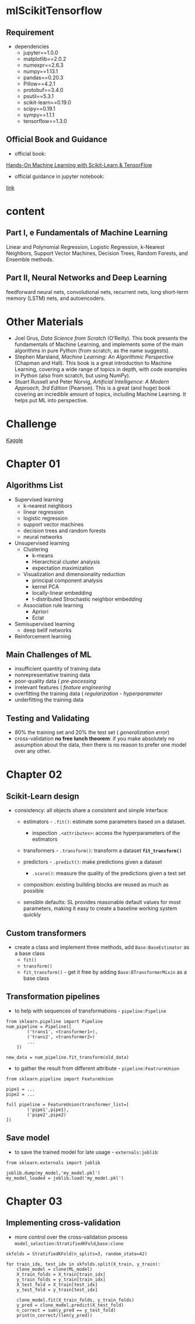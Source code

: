 # mlScikitTensorflow
## Requirement
* dependencies
    * jupyter==1.0.0
    * matplotlib==2.0.2
    * numexpr==2.6.3
    * numpy==1.13.1
    * pandas==0.20.3
    * Pillow==4.2.1
    * protobuf==3.4.0
    * psutil==5.3.1
    * scikit-learn==0.19.0
    * scipy==0.19.1
    * sympy==1.1.1
    * tensorflow==1.3.0

## Official Book and Guidance
* official book:

[Hands-On Machine Learning with Scikit-Learn & TensorFlow](http://shop.oreilly.com/product/0636920052289.do)

* official guidance in jupyter notebook:

[link](https://github.com/ageron/handson-ml)

# content
## Part I,  e Fundamentals of Machine Learning
Linear and Polynomial Regression, Logistic Regression, k-Nearest Neighbors, Support Vector Machines, Decision Trees, Random Forests, and Ensemble methods.

## Part II, Neural Networks and Deep Learning
feedforward neural nets, convolutional nets, recurrent nets, long short-term memory (LSTM) nets, and autoencoders.

# Other Materials
 * Joel Grus, *Data Science from Scratch* (O’Reilly). This book presents the fundamentals of Machine Learning, and implements some of the main algorithms in pure Python (from scratch, as the name suggests).
 * Stephen Marsland, *Machine Learning: An Algorithmic Perspective* (Chapman and Hall). This book is a great introduction to Machine Learning, covering a wide range of topics in depth, with code examples in Python (also from scratch, but using NumPy).
 * Stuart Russell and Peter Norvig, *Artificial Intelligence: A Modern Approach, 3rd Edition* (Pearson). This is a great (and huge) book covering an incredible amount of topics, including Machine Learning. It helps put ML into perspective.

# Challenge
[Kaggle](https://www.kaggle.com)

# Chapter 01
## Algorithms List
* Supervised learning
    * k-nearest neighbors
    * linear regression
    * logistic regression
    * support vector machines
    * decision trees and random forests
    * neural networks
* Unsupervised learning
    * Clustering
        * k-means
        * Hierarchical cluster analysis
        * expectation maximization
    * Visualization and dimensionality reduction
        * principal component analysis
        * kernel PCA
        * locally-linear embedding
        * t-distributed Strochastic neighbor embedding
    * Association rule learning
        * Apriori
        * Eclat
* Semisupervised learning
    * deep belif networks
* Reinforcement learning

## Main Challenges of ML
* insufficient quantity of training data
* nonrepresentative training data
* poor-quality data ( *pre-pocessing*
* irrelevant features ( *feature engineering*
* overfitting the training data ( *regularization - hyperparameter*
* underfitting the training data

## Testing and Validating
* 80% the training set and 20% the test set ( *generalization error*) 
* cross-validation
**no free lunch theorem**:
    if you make absolutely no assumption about the data, then there is no reason to prefer one model over any other.
    
# Chapter 02
## Scikit-Learn design
* consistency: all objects share a consistent and simple interface:
    * estimators - `.fit()`: estimate some parameters based on a dataset.
        * inspection `.<attributes>`: access the hyperparameters of the estimators
        
    * transformers - `.transform()`: transform a dataset
            **`fit_transform()`**
    * predictors - `.predict()`: make predictions given a dataset
        * `.score()`: measure the quality of the predictions given a test set
    
    * composition: existing building blocks are reused as much as possible
    * sensible defaults: SL provides reasonable default values for most parameters, making it easy to create a baseline working system quickly 

## Custom transformers
* create a class and implement three methods, add `Base:BaseEstimator` as a base class
    * `fit()`
    * `transform()`
    * `fit_transform()` - get it free by adding `Base:ßTransformerMixin` as a base class
## Transformation pipelines
* to help with sequences of transformations - `pipeline:Pipeline`
```
from sklearn.pipeline import Pipeline
num_pipeline = Pipeline([
        ('trans1', <transformer1>),
        ('trans2', <transformer2>)
        ...
    ])

new_data = num_pipeline.fit_transform(old_data)
```
* to gather the result from different attribute - `pipeline:FeatrureUnion`
```
from sklearn.pipeline import FeatureUnion

pipe1 = ...
pipe2 = ...

full pipeline = FeatureUnion(transformer_list=[
        ('pipe1',pipe1),
        ('pipe2',pipe2)
])
```

## Save model
* to save the trained model for late usage - `externals:joblib`:

```
from sklearn.externals import joblib

joblib.dump(my_model,'my_model.pkl')
my_model_loaded = joblib.load('my_model.pkl')
```

# Chapter 03 
## Implementing cross-validation
* more control over the cross-validation process `model_selection:StratifiedKFold`,`base:clone`
```
skfolds = StratifiedKFold(n_splits=3, random_state=42)

for train_idx, test_idx in skfolds.split(X_train, y_train):
    clone_model = clone(ML_model)
    X_train_folds = X_train[train_idx]
    y_train_folds = y_train[train_idx]
    X_test_fold = X_train[test_idx]
    y_test_fold = y_train[test_idx]
    
    clone_model.fit(X_train_folds, y_train_folds)
    y_pred = clone_model.predict(X_test_fold)
    n_correct = sum(y_pred == y_test_fold)
    print(n_correct/(len(y_pred))
```

